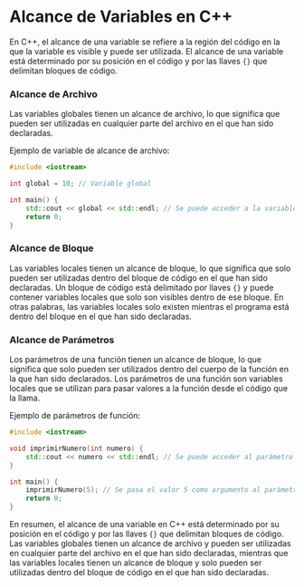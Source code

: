 # Alcance de Variables en C++

En C++, el alcance de una variable se refiere a la región del código en la que la variable es visible y puede ser
utilizada. El alcance de una variable está determinado por su posición en el código y por las llaves `{}` que delimitan
bloques de código.

### Alcance de Archivo

Las variables globales tienen un alcance de archivo, lo que significa que pueden ser utilizadas en cualquier parte del
archivo en el que han sido declaradas.

Ejemplo de variable de alcance de archivo:

```c++
#include <iostream>

int global = 10; // Variable global

int main() {
    std::cout << global << std::endl; // Se puede acceder a la variable global
    return 0;
}
```

### Alcance de Bloque

Las variables locales tienen un alcance de bloque, lo que significa que solo pueden ser utilizadas dentro del bloque de
código en el que han sido declaradas. Un bloque de código está delimitado por llaves `{}` y puede contener variables
locales que solo son visibles dentro de ese bloque. En otras palabras, las variables locales solo existen mientras el
programa está dentro del bloque en el que han sido declaradas.

### Alcance de Parámetros

Los parámetros de una función tienen un alcance de bloque, lo que significa que solo pueden ser utilizados dentro del
cuerpo de la función en la que han sido declarados. Los parámetros de una función son variables locales que se utilizan
para pasar valores a la función desde el código que la llama.

Ejemplo de parámetros de función:

```c++
#include <iostream>

void imprimirNumero(int numero) {
    std::cout << numero << std::endl; // Se puede acceder al parámetro de la función
}

int main() {
    imprimirNumero(5); // Se pasa el valor 5 como argumento al parámetro de la función
    return 0;
}
```

En resumen, el alcance de una variable en C++ está determinado por su posición en el código y por las llaves `{}` que
delimitan bloques de código. Las variables globales tienen un alcance de archivo y pueden ser utilizadas en cualquier
parte del archivo en el que han sido declaradas, mientras que las variables locales tienen un alcance de bloque y solo
pueden ser utilizadas dentro del bloque de código en el que han sido declaradas.